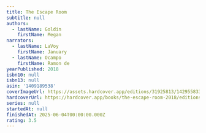 ```yaml
---
title: The Escape Room
subtitle: null
authors:
  - lastName: Goldin
    firstName: Megan
narrators:
  - lastName: LaVoy
    firstName: January
  - lastName: Ocampo
    firstName: Ramon de
yearPublished: 2018
isbn10: null
isbn13: null
asin: '1409189538'
coverImageUrl: https://assets.hardcover.app/editions/31925813/1429558337224644.jpg
hardcoverUrl: https://hardcover.app/books/the-escape-room-2018/editions/31925813
series: null
startedAt: null
finishedAt: 2025-06-04T00:00:00.000Z
rating: 3.5
---
```

